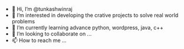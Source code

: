 - 👋 Hi, I’m @tunkashwinraj
- 👀 I’m interested in developing the crative projects to solve real world problems
- 🌱 I’m currently learning advance python, wordpress, java, c++
- 💞️ I’m looking to collaborate on ...
- 📫 How to reach me ...

<!---
tunkashwinraj/tunkashwinraj is a ✨ special ✨ repository because its `README.md` (this file) appears on your GitHub profile.
You can click the Preview link to take a look at your changes.
--->
